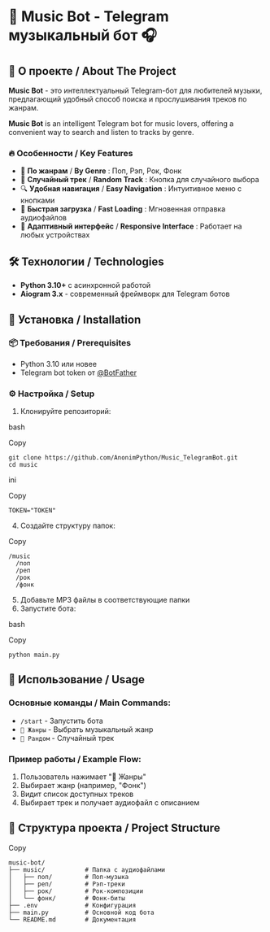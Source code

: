 # 🎵 Music Bot - Telegram музыкальный бот 🎧

## 🌟 О проекте / About The Project

**Music Bot** - это интеллектуальный Telegram-бот для любителей музыки, предлагающий удобный способ поиска и прослушивания треков по жанрам.

**Music Bot** is an intelligent Telegram bot for music lovers, offering a convenient way to search and listen to tracks by genre.

### 🔥 Особенности / Key Features

* 🎵 **По жанрам** /  **By Genre** : Поп, Рэп, Рок, Фонк
* 🎲 **Случайный трек** /  **Random Track** : Кнопка для случайного выбора
* 🔍 **Удобная навигация** /  **Easy Navigation** : Интуитивное меню с кнопками
* 🚀 **Быстрая загрузка** /  **Fast Loading** : Мгновенная отправка аудиофайлов
* 📱 **Адаптивный интерфейс** /  **Responsive Interface** : Работает на любых устройствах

## 🛠 Технологии / Technologies

* **Python 3.10+** с асинхронной работой
* **Aiogram 3.x** - современный фреймворк для Telegram ботов

## 🚀 Установка / Installation

### 📦 Требования / Prerequisites

* Python 3.10 или новее
* Telegram bot token от [@BotFather](https://t.me/BotFather)

### ⚙️ Настройка / Setup

1. Клонируйте репозиторий:

bash

Copy

```
git clone https://github.com/AnonimPython/Music_TelegramBot.git
cd music
```

ini

Copy

```
TOKEN="TOKEN"
```

4. Создайте структуру папок:

Copy

```
/music
  /поп
  /реп
  /рок
  /фонк
```

5. Добавьте MP3 файлы в соответствующие папки
6. Запустите бота:

bash

Copy

```
python main.py
```

## 🎨 Использование / Usage

### Основные команды / Main Commands:

* `/start` - Запустить бота
* `🎵 Жанры` - Выбрать музыкальный жанр
* `🎲 Рандом` - Случайный трек

### Пример работы / Example Flow:

1. Пользователь нажимает "🎵 Жанры"
2. Выбирает жанр (например, "Фонк")
3. Видит список доступных треков
4. Выбирает трек и получает аудиофайл с описанием

## 📂 Структура проекта / Project Structure

Copy

```
music-bot/
├── music/           # Папка с аудиофайлами
│   ├── поп/         # Поп-музыка
│   ├── реп/         # Рэп-треки
│   ├── рок/         # Рок-композиции
│   └── фонк/        # Фонк-биты
├── .env             # Конфигурация
├── main.py          # Основной код бота
└── README.md        # Документация
```
